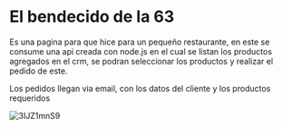 # El bendecido de la 63

Es una pagina para que hice para un pequeño restaurante, en este se consume una api creada con node.js en el cual se listan los productos agregados en el crm, se podran seleccionar los productos y realizar el pedido de este.

Los pedidos llegan via email, con los datos del cliente y los productos requeridos

![3IJZ1mnS9](https://user-images.githubusercontent.com/57917274/83366490-08a8c200-a375-11ea-9e1b-32ab7cd160b1.jpeg)

